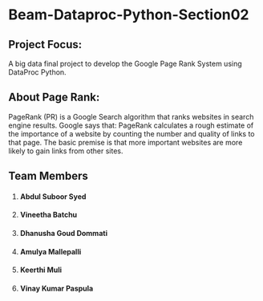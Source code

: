 # Beam-Dataproc-Python-Section02
## Project Focus:
 A big data final project to develop the Google Page Rank System using DataProc Python.
## About Page Rank:
PageRank (PR) is a Google Search algorithm that ranks websites in search engine results. Google says that: PageRank calculates a rough estimate of the importance of a website by counting the number and quality of links to that page. The basic premise is that more important websites are more likely to gain links from other sites.
## Team Members
1. #### Abdul Suboor Syed
2. #### Vineetha Batchu
3. #### Dhanusha Goud Dommati
4. #### Amulya Mallepalli
5. #### Keerthi Muli  
6. #### Vinay Kumar Paspula
